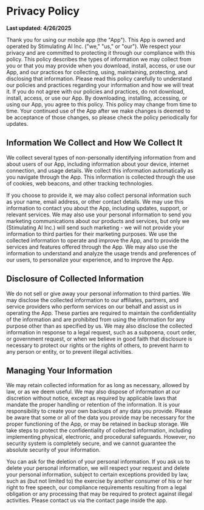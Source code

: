 # Privacy Policy

**Last updated: 4/26/2025**

Thank you for using our mobile app (the "App"). This App is owned and operated by Stimulating AI Inc. ("we," "us," or "our"). We respect your privacy and are committed to protecting it through our compliance with this policy. This policy describes the types of information we may collect from you or that you may provide when you download, install, access, or use our App, and our practices for collecting, using, maintaining, protecting, and disclosing that information. Please read this policy carefully to understand our policies and practices regarding your information and how we will treat it. If you do not agree with our policies and practices, do not download, install, access, or use our App. By downloading, installing, accessing, or using our App, you agree to this policy. This policy may change from time to time. Your continued use of the App after we make changes is deemed to be acceptance of those changes, so please check the policy periodically for updates.

## Information We Collect and How We Collect It

We collect several types of non-personally identifying information from and about users of our App, including information about your device, internet connection, and usage details. We collect this information automatically as you navigate through the App. This information is collected through the use of cookies, web beacons, and other tracking technologies.

If you choose to provide it, we may also collect personal information such as your name, email address, or other contact details. We may use this information to contact you about the App, including updates, support, or relevant services. We may also use your personal information to send you marketing communications about our products and services, but only we (Stimulating AI Inc.) will send such marketing - we will not provide your information to third parties for their marketing purposes. We use the collected information to operate and improve the App, and to provide the services and features offered through the App. We may also use the information to understand and analyze the usage trends and preferences of our users, to personalize your experience, and to improve the App.

## Disclosure of Collected Information

We do not sell or give away your personal information to third parties. We may disclose the collected information to our affiliates, partners, and service providers who perform services on our behalf and assist us in operating the App. These parties are required to maintain the confidentiality of the information and are prohibited from using the information for any purpose other than as specified by us. We may also disclose the collected information in response to a legal request, such as a subpoena, court order, or government request, or when we believe in good faith that disclosure is necessary to protect our rights or the rights of others, to prevent harm to any person or entity, or to prevent illegal activities.

## Managing Your Information

We may retain collected information for as long as necessary, allowed by law, or as we deem useful. We may also dispose of information at our discretion without notice, except as required by applicable laws that mandate the proper handling or retention of the information. It is your responsibility to create your own backups of any data you provide. Please be aware that some or all of the data you provide may be necessary for the proper functioning of the App, or may be retained in backup storage. We take steps to protect the confidentiality of collected information, including implementing physical, electronic, and procedural safeguards. However, no security system is completely secure, and we cannot guarantee the absolute security of your information.

You can ask for the deletion of your personal information. If you ask us to delete your personal information, we will respect your request and delete your personal information, subject to certain exceptions provided by law, such as (but not limited to) the exercise by another consumer of his or her right to free speech, our compliance requirements resulting from a legal obligation or any processing that may be required to protect against illegal activities. Please contact us via the contact page inside the app.

